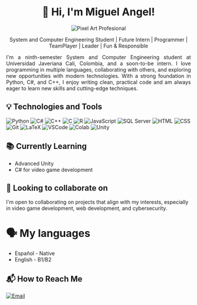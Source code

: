 <div align="center">

# **🤝 Hi, I'm Miguel Angel!**

![Pixel Art Profesional](https://png.pngtree.com/thumb_back/fh260/background/20230722/pngtree-retro-3d-rendered-digital-background-with-old-school-pixelated-video-game-image_3778945.jpg)

System and Computer Engineering Student | Future Intern | Programmer | TeamPlayer | Leader | Fun & Responsible
</div>

<div align="justify">
I'm a ninth-semester System and Computer Engineering student at Universidad Javeriana Cali, Colombia, and a soon-to-be intern. I love programming in multiple languages, collaborating with others, and exploring new opportunities with modern technologies. With a strong foundation in Python, C#, and C++, I enjoy writing clean, practical code and am always eager to learn new skills and cutting-edge techniques.
</div>

## 💡 Technologies and Tools

![Python](https://img.shields.io/badge/-Python-3776AB?style=flat-square&logo=python&logoColor=white)
![C#](https://img.shields.io/badge/-C%23-239120?style=flat-square&logo=c-sharp&logoColor=white)
![C++](https://img.shields.io/badge/-C++-00599C?style=flat-square&logo=c%2B%2B&logoColor=white)
![C](https://img.shields.io/badge/-C-A8B9CC?style=flat-square&logo=c&logoColor=black)
![R](https://img.shields.io/badge/-R-276DC3?style=flat-square&logo=r&logoColor=white)
![JavaScript](https://img.shields.io/badge/-JavaScript-F7DF1E?style=flat-square&logo=javascript&logoColor=black)
![SQL Server](https://img.shields.io/badge/-SQL%20Server-CC2927?style=flat-square&logo=microsoft-sql-server&logoColor=white)
![HTML](https://img.shields.io/badge/-HTML5-E34F26?style=flat-square&logo=html5&logoColor=white)
![CSS](https://img.shields.io/badge/-CSS3-1572B6?style=flat-square&logo=css3&logoColor=white)
![Git](https://img.shields.io/badge/-Git-F05032?style=flat-square&logo=git&logoColor=white)
![LaTeX](https://img.shields.io/badge/-LaTeX-008080?style=flat-square&logo=latex&logoColor=white)
![VSCode](https://img.shields.io/badge/-VSCode-007ACC?style=flat-square&logo=visual-studio-code&logoColor=white)
![Colab](https://img.shields.io/badge/-Google%20Colab-F9AB00?style=flat-square&logo=google-colab&logoColor=white)
![Unity](https://img.shields.io/badge/-Unity-000000?style=flat-square&logo=unity&logoColor=white)

## 📚 Currently Learning

- Advanced Unity
- C# for video game development

## 🙌 Looking to collaborate on

I'm open to collaborating on projects that align with my interests, especially in video game development, web development, and cybersecurity.

# 🗣️ My languages

* Español - Native
* English - B1/B2 

## 📬 How to Reach Me

<!-- [![LinkedIn](https://img.shields.io/badge/-LinkedIn-0077B5?style=flat-square&logo=linkedin&logoColor=white)](https://linkedin.com) -->
[![Email](https://img.shields.io/badge/-Email-D14836?style=flat-square&logo=gmail&logoColor=white)](mailto:miguelangelnivia@gmail.com)
